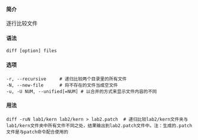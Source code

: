 #### 简介

逐行比较文件

#### 语法

```
diff [option] files
```

#### 选项

```
-r, --recursive		# 递归比较两个目录里的所有文件
-N, --new-file		# 将不存在的文件当成空文件
-u, -U NUM, --unified[=NUM]	# 以合并的方式来显示文件内容的不同
```

#### 用法

```
diff -ruN lab1/kern lab2/kern > lab2.patch	# 递归比较lab2/kern文件夹与lab1/kern文件夹中所有文件不同之处，结果输出到lab2.patch文件中。注：生成的.patch文件是与patch命令配合使用的
```

